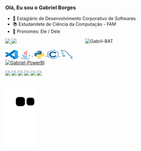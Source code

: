 ### Olá, Eu sou o Gabriel Borges
- 💼 Estagiário de Desenvolvimento Corporativo de Softwares
- 📚 Estudandete de Ciência da Computação - FAM
- 🤵 Pronomes: Ele / Dele

<img align="right" alt="Gabril-BAT" height="250" width="250" src="https://media.discordapp.net/attachments/982084062988607578/1118645281844633640/VtcF.gif?width=375&height=300">
  
<div>
  <a href="https://github.com/Gabriel-Borg">
    <img height="150em" src="https://github-readme-stats.vercel.app/api?username=Gabriel-Borg&theme=github_dark&show_icons=true" />
    <img height="200em" src="https://github-readme-stats.vercel.app/api/top-langs/?username=Gabriel-Borg&langs_count=16&theme=github_dark" />
</div><br>

<div style="display: inline_block">
<img align="center" alt="Gabriel-VSCODE" height="30" width="40" src="https://github.com/devicons/devicon/blob/master/icons/vscode/vscode-original.svg">
<img align="center" alt="Gabriel-JaVA" height="30" width="40" src="https://github.com/devicons/devicon/blob/master/icons/java/java-original.svg">
<img align="center" alt="Gabriel-Python" height="30" width="40" src="https://raw.githubusercontent.com/devicons/devicon/master/icons/python/python-original.svg">
<img align="center" alt="Gabriel-C" height="30" width="40" src="https://github.com/devicons/devicon/blob/master/icons/c/c-line.svg">
<img align="center" alt="Gabriel-MySQL" height="30" width="40" src="https://github.com/devicons/devicon/blob/master/icons/mysql/mysql-plain.svg">
<img align="center" alt="Gabriel-PowerBI" height="30" width="40" src="https://github.com/microsoft/PowerBI-Icons/blob/main/SVG/Power-BI.svg">

<div>
       
<div><br>
  <a href="https://www.instagram.com/___bielbg/" target="_blank"><img src="https://img.shields.io/badge/-Instagram-%23E4405F?style=for-the-badge&logo=instagram&logoColor=white" target="_blank"></a>
 	<a href="https://www.twitch.tv/exontec" target="_blank"><img src="https://img.shields.io/badge/Twitch-9146FF?style=for-the-badge&logo=twitch&logoColor=white" target="_blank"></a>
 <a href="https://discord.gg/WVHu8nsg" target="_blank"><img src="https://img.shields.io/badge/Discord-7289DA?style=for-the-badge&logo=discord&logoColor=white" target="_blank"></a> 
 <a href="https://open.spotify.com/user/31rafdj73q2hj2y2g4cedx3b43ia" target="_blank"><img src="https://img.shields.io/badge/Spotify-1ED760?&style=for-the-badge&logo=spotify&logoColor=white" target="_blank"></a> 
  <a href = "mailto:gabrielboorges1@gmail.com"><img src="https://img.shields.io/badge/-Gmail-%23333?style=for-the-badge&logo=gmail&logoColor=white" target="_blank"></a>
  <a href="https://www.linkedin.com/in/gabrielborgeslisboa/" target="_blank"><img src="https://img.shields.io/badge/-LinkedIn-%230077B5?style=for-the-badge&logo=linkedin&logoColor=white" target="_blank"></a> 
</div><br>
  
  ![snake gif](https://github.com/Gabriel-Borg/Gabriel-Borg/blob/output/github-contribution-grid-snake.svg)
